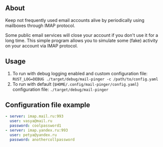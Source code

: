 ## About

Keep not frequently used email accounts alive by periodically using mailboxes through IMAP protocol.

Some public email services will close your account if you don't use it for a long time. This simple program allows you to simulate some
(fake) activity on your account via IMAP protocol.

## Usage

1. To run with debug logging enabled and custom configuration file: `RUST_LOG=DEBUG ./target/debug/mail-pinger -c /path/to/config.yaml`
1. To run with default (`$HOME/.config/mail-pinger/config.yaml`) configuration file: `./target/debug/mail-pinger`

## Configuration file example

```yaml
- server: imap.mail.ru:993
  user: vasya@mail.ru
  password: coolpassword1
- server: imap.yandex.ru:993
  user: petya@yandex.ru
  password: anothercollpassword

```
